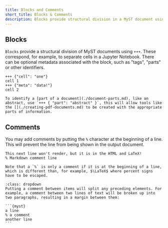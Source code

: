 ```yaml
---
title: Blocks and Comments
short_title: Blocks & Comments
description: Blocks provide structural division in a MyST document using `+++`. These correspond, for example, to separate cells in a Jupyter Notebook. To add a comment, start your line with `%`.
---
```


## Blocks

`Blocks` provide a structural division of MyST documents using `+++`. These correspond, for example, to separate cells in a Jupyter Notebook. There can be optional metadata associated with the block, such as "tags", "parts" or other identifiers.

```{myst}
+++ {"cell": "one"}
cell 1
+++ {"meta": "data!"}
cell 2
```

```{tip}
To identify a [part of a document](./document-parts.md), like an abstract, use `+++ { "part": "abstract" }`, this will allow tools like the [](./creating-pdf-documents.md) to be created with the appropriate parts of information.
```

## Comments

You may add comments by putting the `%` character at the beginning of a line. This will prevent the line from being shown in the output document.

```{myst}
This next line won't render, but it is in the HTML and LaTeX!
% Markdown comment line
```

```{warning} Comments only work at the beginning of lines
Note that a `%` is only a comment if it is at the beginning of a line, which is different than, for example, $\LaTeX$ where percent signs have to be escaped.
```

````{note} Comments split paragraphs
:class: dropdown
Putting a comment between items will split any preceding elements. For example, a comment between two lines of text will be broken up into two paragraphs, resulting in a margin between them:

```{myst}
a line
% a comment
another line
```
````
